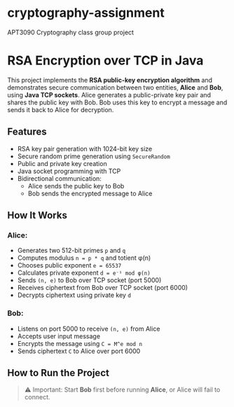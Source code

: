 # cryptography-assignment
APT3090 Cryptography class group project

# RSA Encryption over TCP in Java

This project implements the **RSA public-key encryption algorithm** and demonstrates secure communication between two entities, **Alice** and **Bob**, using **Java TCP sockets**. Alice generates a public-private key pair and shares the public key with Bob. Bob uses this key to encrypt a message and sends it back to Alice for decryption.

## Features

- RSA key pair generation with 1024-bit key size
- Secure random prime generation using `SecureRandom`
- Public and private key creation
- Java socket programming with TCP
- Bidirectional communication:
  - Alice sends the public key to Bob
  - Bob sends the encrypted message to Alice

## How It Works

### Alice:
- Generates two 512-bit primes `p` and `q`
- Computes modulus `n = p * q` and totient φ(n)
- Chooses public exponent `e = 65537`
- Calculates private exponent `d = e⁻¹ mod φ(n)`
- Sends `(n, e)` to Bob over TCP socket (port 5000)
- Receives ciphertext from Bob over TCP socket (port 6000)
- Decrypts ciphertext using private key `d`

### Bob:
- Listens on port 5000 to receive `(n, e)` from Alice
- Accepts user input message
- Encrypts the message using `C = M^e mod n`
- Sends ciphertext `C` to Alice over port 6000

## How to Run the Project

> ⚠️ Important: Start **Bob** first before running **Alice**, or Alice will fail to connect.


